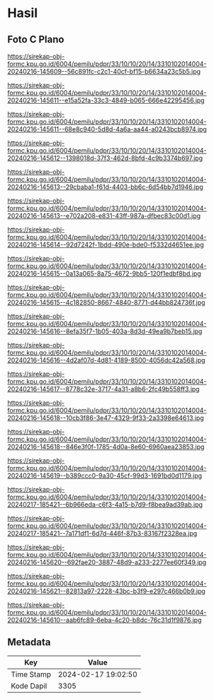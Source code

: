 # Hasil

## Foto C Plano

https://sirekap-obj-formc.kpu.go.id/6004/pemilu/pdpr/33/10/10/20/14/3310102014004-20240216-145609--56c891fc-c2c1-40cf-bf15-b6634a23c5b5.jpg

https://sirekap-obj-formc.kpu.go.id/6004/pemilu/pdpr/33/10/10/20/14/3310102014004-20240216-145611--e15a52fa-33c3-4849-b065-666e42295456.jpg

https://sirekap-obj-formc.kpu.go.id/6004/pemilu/pdpr/33/10/10/20/14/3310102014004-20240216-145611--68e8c940-5d8d-4a6a-aa44-a0243bcb8974.jpg

https://sirekap-obj-formc.kpu.go.id/6004/pemilu/pdpr/33/10/10/20/14/3310102014004-20240216-145612--1398018d-37f3-462d-8bfd-4c9b3374b697.jpg

https://sirekap-obj-formc.kpu.go.id/6004/pemilu/pdpr/33/10/10/20/14/3310102014004-20240216-145613--29cbaba1-f61d-4403-bb6c-6d54bb7d1946.jpg

https://sirekap-obj-formc.kpu.go.id/6004/pemilu/pdpr/33/10/10/20/14/3310102014004-20240216-145613--e702a208-e831-43ff-987a-dfbec83c00d1.jpg

https://sirekap-obj-formc.kpu.go.id/6004/pemilu/pdpr/33/10/10/20/14/3310102014004-20240216-145614--92d7242f-1bdd-490e-bde0-f5332d4651ee.jpg

https://sirekap-obj-formc.kpu.go.id/6004/pemilu/pdpr/33/10/10/20/14/3310102014004-20240216-145615--0a13a065-8a75-4672-9bb5-120f1edbf8bd.jpg

https://sirekap-obj-formc.kpu.go.id/6004/pemilu/pdpr/33/10/10/20/14/3310102014004-20240216-145615--4c182850-8667-4840-8771-d44bb824736f.jpg

https://sirekap-obj-formc.kpu.go.id/6004/pemilu/pdpr/33/10/10/20/14/3310102014004-20240216-145616--8efa35f7-1b05-403a-8d3d-49ea9b7beb15.jpg

https://sirekap-obj-formc.kpu.go.id/6004/pemilu/pdpr/33/10/10/20/14/3310102014004-20240216-145616--4d2af07d-4d81-4189-8500-4056dc42a568.jpg

https://sirekap-obj-formc.kpu.go.id/6004/pemilu/pdpr/33/10/10/20/14/3310102014004-20240216-145617--8778c32e-3717-4a31-a8b6-2fc49b558ff3.jpg

https://sirekap-obj-formc.kpu.go.id/6004/pemilu/pdpr/33/10/10/20/14/3310102014004-20240216-145618--10cb3f86-3e47-4329-9f33-2a3398e64613.jpg

https://sirekap-obj-formc.kpu.go.id/6004/pemilu/pdpr/33/10/10/20/14/3310102014004-20240216-145618--846e3f0f-1785-4d0a-8e60-6960aea23853.jpg

https://sirekap-obj-formc.kpu.go.id/6004/pemilu/pdpr/33/10/10/20/14/3310102014004-20240216-145619--b389ccc0-9a30-45cf-99d3-1691bd0d1179.jpg

https://sirekap-obj-formc.kpu.go.id/6004/pemilu/pdpr/33/10/10/20/14/3310102014004-20240217-185421--6b966eda-c6f3-4a15-b7d9-f8bea9ad39ab.jpg

https://sirekap-obj-formc.kpu.go.id/6004/pemilu/pdpr/33/10/10/20/14/3310102014004-20240217-185421--7a171df1-6d7d-446f-87b3-83167f2328ea.jpg

https://sirekap-obj-formc.kpu.go.id/6004/pemilu/pdpr/33/10/10/20/14/3310102014004-20240216-145620--692fae20-3887-48d9-a233-2277ee60f349.jpg

https://sirekap-obj-formc.kpu.go.id/6004/pemilu/pdpr/33/10/10/20/14/3310102014004-20240216-145621--82813a97-2228-43bc-b3f9-e297c466b0b9.jpg

https://sirekap-obj-formc.kpu.go.id/6004/pemilu/pdpr/33/10/10/20/14/3310102014004-20240216-145610--aab6fc89-6eba-4c20-b8dc-76c31d1f9876.jpg


## Metadata

| Key        | Value               |
| ---------- | ------------------- |
| Time Stamp | 2024-02-17 19:02:50 |
| Kode Dapil | 3305                |



